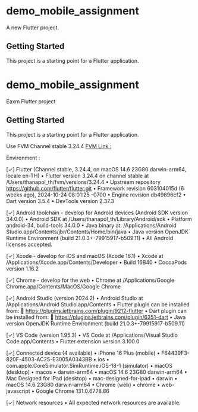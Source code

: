 # demo_mobile_assignment

A new Flutter project.

## Getting Started

This project is a starting point for a Flutter application.

# demo_mobile_assignment

Eaxm Flutter project

## Getting Started

This project is a starting point for a Flutter application.

Use FVM Channel stable 3.24.4 
[FVM Link :](https://pub.dev/packages/fvm)

Environment : 

[✓] Flutter (Channel stable, 3.24.4, on macOS 14.6 23G80 darwin-arm64, locale en-TH)
    • Flutter version 3.24.4 on channel stable at /Users/thanapol_th/fvm/versions/3.24.4
    • Upstream repository https://github.com/flutter/flutter.git
    • Framework revision 603104015d (6 weeks ago), 2024-10-24 08:01:25 -0700
    • Engine revision db49896cf2
    • Dart version 3.5.4
    • DevTools version 2.37.3

[✓] Android toolchain - develop for Android devices (Android SDK version 34.0.0)
    • Android SDK at /Users/thanapol_th/Library/Android/sdk
    • Platform android-34, build-tools 34.0.0
    • Java binary at: /Applications/Android Studio.app/Contents/jbr/Contents/Home/bin/java
    • Java version OpenJDK Runtime Environment (build 21.0.3+-79915917-b509.11)
    • All Android licenses accepted.

[✓] Xcode - develop for iOS and macOS (Xcode 16.1)
    • Xcode at /Applications/Xcode.app/Contents/Developer
    • Build 16B40
    • CocoaPods version 1.16.2

[✓] Chrome - develop for the web
    • Chrome at /Applications/Google Chrome.app/Contents/MacOS/Google Chrome

[✓] Android Studio (version 2024.2)
    • Android Studio at /Applications/Android Studio.app/Contents
    • Flutter plugin can be installed from:
      🔨 https://plugins.jetbrains.com/plugin/9212-flutter
    • Dart plugin can be installed from:
      🔨 https://plugins.jetbrains.com/plugin/6351-dart
    • Java version OpenJDK Runtime Environment (build 21.0.3+-79915917-b509.11)

[✓] VS Code (version 1.95.3)
    • VS Code at /Applications/Visual Studio Code.app/Contents
    • Flutter extension version 3.100.0

[✓] Connected device (4 available)
    • iPhone 16 Plus (mobile)         • F64439F3-820F-4503-AC25-E3005A0343BB • ios            • com.apple.CoreSimulator.SimRuntime.iOS-18-1 (simulator)
    • macOS (desktop)                 • macos                                • darwin-arm64   • macOS 14.6 23G80 darwin-arm64
    • Mac Designed for iPad (desktop) • mac-designed-for-ipad                • darwin         • macOS 14.6 23G80 darwin-arm64
    • Chrome (web)                    • chrome                               • web-javascript • Google Chrome 131.0.6778.86

[✓] Network resources
    • All expected network resources are available.

